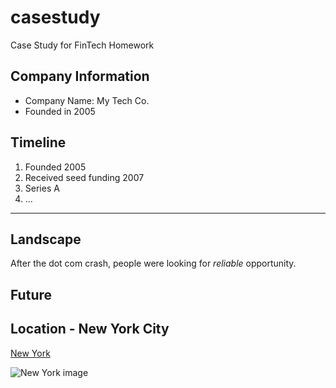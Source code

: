 # casestudy
Case Study for FinTech Homework

## Company Information
* Company Name: My Tech Co.
* Founded in 2005

## Timeline
1. Founded 2005
1. Received seed funding 2007
1. Series A
1. ...


---

## Landscape
After the dot com crash, people were looking for *reliable* opportunity.

## Future

## Location - New York City
[New York](https://en.wikipedia.org/wiki/New_York_City)

![New York image](https://upload.wikimedia.org/wikipedia/commons/thumb/9/9d/NYC_Montage_2014_4_-_Jleon.jpg/610px-NYC_Montage_2014_4_-_Jleon.jpg)



